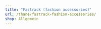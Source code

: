 ```yaml
---
title: "Fastrack (fashion accessories)"
url: /thane/fastrack-fashion-accessories/
shop: Allgemein
---
```

